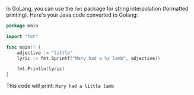 In GoLang, you can use the `fmt` package for string interpolation (formatted printing). Here's your Java code converted to Golang:

```Go
package main

import "fmt"

func main() {
    adjective := "little"
    lyric := fmt.Sprintf("Mary had a %s lamb", adjective))

    fmt.Println(lyric)
}
```
This code will print: `Mary had a little lamb`
